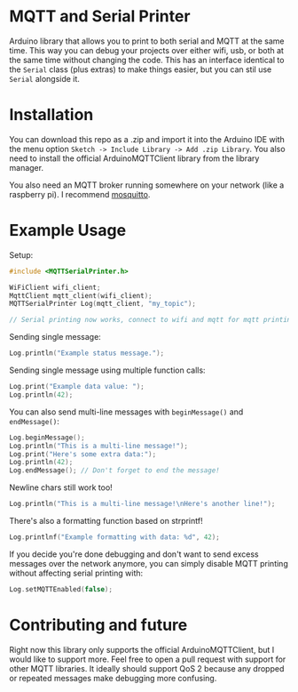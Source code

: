 # MQTT and Serial Printer
Arduino library that allows you to print to both serial and MQTT at the same time. This way you can debug your projects over either wifi, usb, or both at the same time without changing the code. This has an interface identical to the `Serial` class (plus extras) to make things easier, but you can stil use `Serial` alongside it.

# Installation
You can download this repo as a .zip and import it into the Arduino IDE with the menu option `Sketch -> Include Library -> Add .zip Library`. You also need to install the official ArduinoMQTTClient library from the library manager.

You also need an MQTT broker running somewhere on your network (like a raspberry pi). I recommend [mosquitto](https://mosquitto.org/).

# Example Usage

Setup:
```c++
#include <MQTTSerialPrinter.h>

WiFiClient wifi_client;
MqttClient mqtt_client(wifi_client);
MQTTSerialPrinter Log(mqtt_client, "my_topic");

// Serial printing now works, connect to wifi and mqtt for mqtt printing to also work. See the examples.
```

Sending single message:
```c++
Log.println("Example status message.");
```

Sending single message using multiple function calls:
```c++
Log.print("Example data value: ");
Log.println(42);
```

You can also send multi-line messages with `beginMessage()` and `endMessage()`:
```c++
Log.beginMessage();
Log.println("This is a multi-line message!");
Log.print("Here's some extra data:");
Log.println(42);
Log.endMessage(); // Don't forget to end the message!
```

Newline chars still work too!
```c++
Log.println("This is a multi-line message!\nHere's another line!");
```

There's also a formatting function based on strprintf!
```c++
Log.printlnf("Example formatting with data: %d", 42);
```

If you decide you're done debugging and don't want to send excess messages over the network anymore, you can simply disable MQTT printing without affecting serial printing with:
```c++
Log.setMQTTEnabled(false);
```

# Contributing and future
Right now this library only supports the official ArduinoMQTTClient, but I would like to support more. Feel free to open a pull request with support for other MQTT libraries. It ideally should support QoS 2 because any dropped or repeated messages make debugging more confusing.
